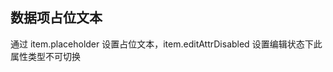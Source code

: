 ## 数据项占位文本

通过 item.placeholder 设置占位文本，item.editAttrDisabled 设置编辑状态下此属性类型不可切换

<preview path="../search-box/item-placeholder.vue"></preview>
